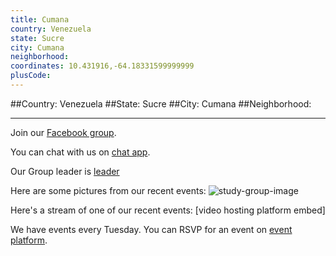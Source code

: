 ```yaml
---
title: Cumana
country: Venezuela
state: Sucre
city: Cumana
neighborhood: 
coordinates: 10.431916,-64.18331599999999
plusCode:
---
```


##Country: Venezuela
##State: Sucre
##City: Cumana
##Neighborhood: 
*****
Join our [Facebook group](https://www.facebook.com/groups/free.code.camp.cumana).

You can chat with us on [chat app]().

Our Group leader is [leader]()

Here are some pictures from our recent events:
![study-group-image]()

Here's a stream of one of our recent events:
[video hosting platform embed]

We have events every Tuesday. You can RSVP for an event on [event platform]().
